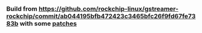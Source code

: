 ### Build from https://github.com/rockchip-linux/gstreamer-rockchip/commit/ab044195bfb472423c3465bfc26f9fd67fe7383b with some [patches]()
